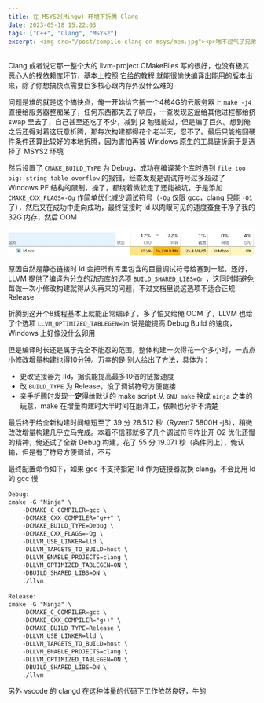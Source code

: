 ```yaml
---
title: 在 MSYS2(Mingw) 环境下折腾 Clang
date: 2023-05-18 15:22:03
tags: ["C++", "Clang", "MSYS2"]
excerpt: <img src="/post/compile-clang-on-msys/mem.jpg"><p>喘不过气了兄弟</p>
---
```


Clang 或者说它那一整个大的 llvm-project CMakeFiles 写的很好，也没有极其恶心人的找依赖库环节，基本上按照 [它给的教程](https://llvm.org/docs/GettingStarted.html#compiling-the-llvm-suite-source-code) 就能很愉快编译出能用的版本出来，除了你想搞快点需要巨多核心跟内存外没什么难的

问题是难的就是这个搞快点，俺一开始给它搁一个4核4G的云服务器上 `make -j4` 直接给服务器整痴呆了，任何东西都失去了响应，一查发现这逼给其他进程都给挤 swap 里去了，自己甚至还吃了不少，减到 j2 勉强能过，但是编了巨久。想到俺之后还得对着这玩意折腾，那每次构建都得花个老半天，忍不了。最后只能拖回硬件条件还算比较好的本地折腾，因为害怕再被 Windows 原生的工具链折磨于是选择了 MSYS2 环境

然后设置了 `CMAKE_BUILD_TYPE` 为 Debug，成功在编译某个库时遇到 `file too big: string table overflow` 的报错，经查发现是调试符号过多超过了 Windows PE 结构的限制，操了，都绕着微软走了还能被坑，于是添加 `CMAKE_CXX_FLAGS=-Og` 作简单优化减少调试符号（`-Og` 仅限 gcc，clang 只能 `-O1` 了），然后又在成功中走向成功，最终链接时 ld 以肉眼可见的速度蚕食干净了我的 32G 内存，然后 OOM

![喘不过气了兄弟](./mem.jpg)

原因自然是静态链接时 ld 会把所有库里包含的巨量调试符号给塞到一起。还好，LLVM 提供了编译为分立的动态库的选项 `BUILD_SHARED_LIBS=On` ，这同时能避免每做一次小修改构建就得从头再来的问题，不过文档里说这选项不适合正规 Release

折腾到这开个8线程基本上就能正常编译了，多了怕又给俺 OOM 了，LLVM 也给了个选项 `LLVM_OPTIMIZED_TABLEGEN=On` 说是能提高 Debug Build 的速度，Windows 上好像没什么卵用

但是编译时长还是属于完全不能忍的范围，整体构建一次得花一个多小时，一点点小修改增量构建也得10分钟。万幸的是 [别人给出了方法](https://mort.coffee/home/clang-compiler-hacking/)，具体为：

- 更改链接器为 lld，据说能提高最多10倍的链接速度
- 改 `BUILD_TYPE` 为 Release，没了调试符号方便链接
- 亲手折腾时发现**一定**得给默认的 make script 从 `GNU make` 换成 `ninja` 之类的玩意，make 在增量构建时大半时间在磨洋工，依赖也分析不清楚

最后终于给全新构建时间缩短至了 39 分 28.512 秒（Ryzen7 5800H -j8），稍微改改增量构建几乎立马完成。本着不信邪就多了几个调试符号咋比开 O2 优化还慢的精神，俺还试了全新 Debug 构建，花了 55 分 19.071 秒（条件同上），俺认输，但是有了符号方便调试，不亏

最终配置命令如下，如果 gcc 不支持指定 lld 作为链接器就换 clang，不会比用 ld 的 gcc 慢

```shell
Debug:
cmake -G "Ninja" \
	-DCMAKE_C_COMPILER=gcc \
	-DCMAKE_CXX_COMPILER="g++" \
	-DCMAKE_BUILD_TYPE=Debug \
	-DCMAKE_CXX_FLAGS=-Og \
	-DLLVM_USE_LINKER=lld \
	-DLLVM_TARGETS_TO_BUILD=host \
	-DLLVM_ENABLE_PROJECTS=clang \
	-DLLVM_OPTIMIZED_TABLEGEN=ON \
	-DBUILD_SHARED_LIBS=ON \
	./llvm

Release:
cmake -G "Ninja" \
	-DCMAKE_C_COMPILER=gcc \
	-DCMAKE_CXX_COMPILER="g++" \
	-DCMAKE_BUILD_TYPE=Release \
	-DLLVM_USE_LINKER=lld \
	-DLLVM_TARGETS_TO_BUILD=host \
	-DLLVM_ENABLE_PROJECTS=clang \
	-DLLVM_OPTIMIZED_TABLEGEN=ON \
	-DBUILD_SHARED_LIBS=ON \
	./llvm 
```

另外 vscode 的 clangd 在这种体量的代码下工作依然良好，牛的
